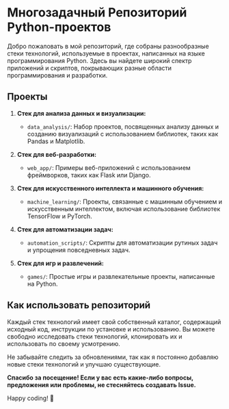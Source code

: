 # Многозадачный Репозиторий Python-проектов

Добро пожаловать в мой репозиторий, где собраны разнообразные стеки технологий, используемые в проектах, написанных на языке программирования Python. Здесь вы найдете широкий спектр приложений и скриптов, покрывающих разные области программирования и разработки.

## Проекты

1. **Стек для анализа данных и визуализации:**
   - `data_analysis/`: Набор проектов, посвященных анализу данных и созданию визуализаций с использованием библиотек, таких как Pandas и Matplotlib.

2. **Стек для веб-разработки:**
   - `web_app/`: Примеры веб-приложений с использованием фреймворков, таких как Flask или Django.

3. **Стек для искусственного интеллекта и машинного обучения:**
   - `machine_learning/`: Проекты, связанные с машинным обучением и искусственным интеллектом, включая использование библиотек TensorFlow и PyTorch.

4. **Стек для автоматизации задач:**
   - `automation_scripts/`: Скрипты для автоматизации рутиных задач и упрощения повседневных задач.

5. **Стек для игр и развлечений:**
   - `games/`: Простые игры и развлекательные проекты, написанные на Python.

## Как использовать репозиторий

Каждый стек технологий имеет свой собственный каталог, содержащий исходный код, инструкции по установке и использованию. Вы можете свободно исследовать стеки технологий, клонировать их и использовать по своему усмотрению.

Не забывайте следить за обновлениями, так как я постоянно добавляю новые стеки технологий и улучшаю существующие.

**Спасибо за посещение! Если у вас есть какие-либо вопросы, предложения или проблемы, не стесняйтесь создавать Issue.**

Happy coding! 🚀
